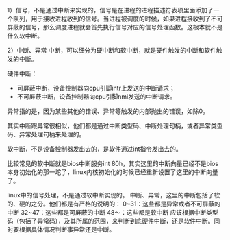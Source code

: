 1）信号，不是通过中断来实现的，信号是在进程的进程描述符表项里面添加了一个队列，用于接收进程收到的信号。当进程被调度的时候，如果进程接收到了不可屏蔽的信号，那么调度进程就会首先执行信号对应的信号处理函数。这根本就不是什么软中断。

2）中断、异常
中断，可以细分为硬中断和软中断，就是硬件触发的中断和软件触发的中断。

硬件中断：
- 可屏蔽中断，设备控制器向cpu引脚intr上发送的中断请求；
- 不可屏蔽中断，设备控制器向cpu引脚nmi发送的中断请求。

异常指的是，因为某些其他的错误、异常等触发的内部抛出的错误，如除0。

其实中断跟异常很相似，他们都是通过中断类型码、中断处理句柄，或者异常类型码、异常处理句柄来处理的。

软中断，不是设备控制器发出去的，是软件通过int指令发出去的。

比较常见的软中断就是bios中断服务int 80h，其实这里的中断向量已经不是bios本身初始化的那一坨了，linux内核初始化的时候已经重新设置了这里的中断向量了。

linux中的信号处理，不是通过软中断实现的。
中断、异常，这里的中断包括了软的、硬的之分。他们都是有严格的说明的：
0~31：这些都是异常或者不可屏蔽的中断
32~47：这些都是可屏蔽的中断
48～：这些都是软中断
应该根据中断类型码（包括了异常码），及其所属的范围，来判断到底硬件中断，还是软件中断。同时要根据具体情况判断事异常还是中断。

 

